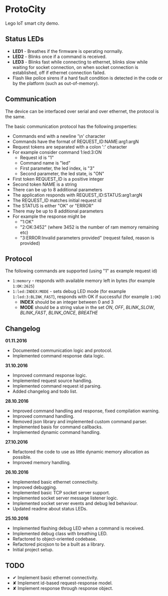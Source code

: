 # ProtoCity
Lego IoT smart city demo.

## Status LEDs
- **LED1** - Breathes if the firmware is operating normally.
- **LED2** - Blinks once if a command is received.
- **LED3** - Blinks fast while connecting to ethernet, blinks slow while waiting for socket connection, on when socket connection is established, off if ethernet connection failed.
- Flash like police sirens if a hard fault condition is detected in the code or by the platform (such as out-of-memory).

## Communication
The device can be interfaced over serial and over ethernet, the protocol is the same.

The basic communication protocol has the following properties:
- Commands end with a newline '\n' character
- Commands have the format of REQUEST_ID:NAME:arg1:argN
- Request tokens are separated with a colon ':' character
- For example consider command 1:led:3:ON
  - Request id is "1"
  - Command name is "led"
  - First parameter, the led index, is "3"
  - Second parameter, the led state, is "ON"
- First token REQUEST_ID is a positive integer
- Second token NAME is a string
- There can be up to 8 additional parameters
- The application responds with REQUEST_ID:STATUS:arg1:argN
- The REQUEST_ID matches initial request id
- The STATUS is either "OK" or "ERROR"
- There may be up to 8 additional parameters
- For example the response might be
  - "1:OK"
  - "2:OK:3452" (where 3452 is the number of ram memory remaining etc)
  - "3:ERROR:Invalid parameters provided" (request failed, reason is provided)

## Protocol
The following commands are supported (using "1" as example request id)
- `1:memory` - responds with available memory left in bytes (for example `1:OK:2625`)
- `1:led:INDEX:MODE` - sets debug LED mode (for example `1:led:3:BLINK_FAST`), responds with OK if successful (for example `1:OK`)
  - **INDEX** should be an integer between 0 and 3
  - **MODE** should be a string value in the set *ON*, *OFF*, *BLINK_SLOW*, *BLINK_FAST*, *BLINK_ONCE*, *BREATHE*

## Changelog
**01.11.2016**
- Documented communication logic and protocol.
- Implemented command response data logic.

**31.10.2016**
- Improved command response logic.
- Implemented request source handling.
- Implemented command request id parsing.
- Added changelog and todo list.

**28.10.2016**
- Improved command handling and response, fixed compilation warning.
- Improved command handling.
- Removed json library and implemented custom command parser.
- Implemented basis for command callbacks.
- Implemented dynamic command handling.

**27.10.2016**
- Refactored the code to use as little dynamic memory allocation as possible.
- Improved memory handling.

**26.10.2016**
- Implemented basic ethernet connectivity.
- Improved debugging.
- Implemented basic TCP socket server support.
- Implemented socket server message listener logic.
- Implemented socket server events and debug led behaviour.
- Updated readme about status LEDs.

**25.10.2016**
- Implemented flashing debug LED when a command is received.
- Implemented debug class with breathing LED.
- Refactored to object-oriented codebase.
- Refactored picojson to be a built as a library.
- Initial project setup.

## TODO
- ✔ Implement basic ethernet connectivity.
- ✘ Implement id-based request-response model.
- ✘ Implement response through response object.
